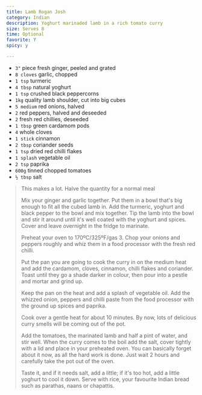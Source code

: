 ```yaml
---
title: Lamb Rogan Josh 
category: Indian
description: Yoghurt marinaded lamb in a rich tomato curry
size: Serves 8
time: Optional
favorite: Y
spicy: y

--- 
```


* `3"` piece fresh ginger, peeled and grated
* `8 cloves` garlic, chopped
* `1 tsp` turmeric
* `4 tbsp` natural yoghurt
* `1 tsp` crushed black peppercorns
* `1kg` quality lamb shoulder, cut into big cubes
* `5 medium` red onions, halved
* `2` red peppers, halved and deseeded
* `2` fresh red chillies, deseeded
* `1 tbsp` green cardamom pods
* `4` whole cloves
* `1 stick` cinnamon
* `2 tbsp` coriander seeds
* `1 tsp` dried red chilli flakes
* `1 splash` vegetable oil
* `2 tsp` paprika
* `600g` tinned chopped tomatoes
* `½ tbsp` salt

> This makes a lot. Halve the quantity for a normal meal
>
> Mix your ginger and garlic together. Put them in a bowl that's big enough to fit all the cubed lamb in. Add the turmeric, yoghurt and black pepper to the bowl and mix together. Tip the lamb into the bowl and stir it around until it's well coated with the yoghurt and spices. Cover and leave overnight in the fridge to marinate.
>
> Preheat your oven to 170ºC/325ºF/gas 3. Chop your onions and peppers roughly and whiz them in a food processor with the fresh red chilli.
>
> Put the pan you are going to cook the curry in on the medium heat and add the cardamom, cloves, cinnamon, chilli flakes and coriander. Toast until they go a shade darker in colour, then pour into a pestle and mortar and grind up.
>
> Keep the pan on the heat and add a splash of vegetable oil. Add the whizzed onion, peppers and chilli paste from the food processor with the ground up spices and paprika.
>
> Cook over a gentle heat for about 10 minutes. By now, lots of delicious curry smells will be coming out of the pot.
>
> Add the tomatoes, the marinated lamb and half a pint of water, and stir well. When the curry comes to the boil add the salt, cover tightly with a lid and place in your preheated oven. You can basically forget about it now, as all the hard work is done. Just wait 2 hours and carefully take the pot out of the oven.
>
> Taste it, and if it needs salt, add a little; if it's too hot, add a little yoghurt to cool it down. Serve with rice, your favourite Indian bread such as parathas, naans or chapattis.

